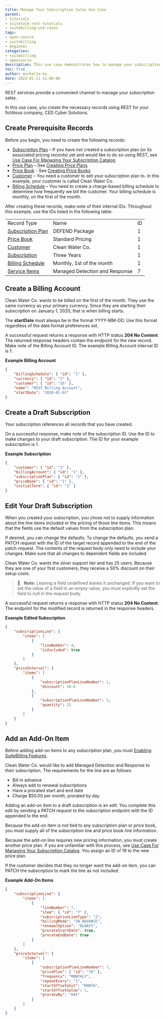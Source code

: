 ```yaml
---
title: Manage Your Subscription Sales Use Case
parent:
- tutorials
- suitetalk-rest-tutorials
- suitebilling-use-cases
tags:
- open-source
- suitebilling
- beginner
categories:
- suitebilling
- opensource
description: This use case demonstrates how to manage your subscription sales.
toc: true
author: michelle-hu
date: 2022-01-11 11:00:00
---
```

REST services provide a convenient channel to manage your subscription sales.

In this use case, you create the necessary records using REST for your fictitious company, CED Cyber Solutions.

## Create Prerequisite Records

Before you begin, you need to create the following records:

- [Subscription Plan](https://docs.oracle.com/en/cloud/saas/netsuite/ns-online-help/section_1493329269.html) – If you have not created a subscription plan (or its associated pricing records) yet and would like to do so using REST, see [Use Case For Managing Your Subscription Catalog](https://docs.oracle.com/en/cloud/saas/netsuite/ns-online-help/section_158109852746.html).
- [Price Plan](https://docs.oracle.com/en/cloud/saas/netsuite/ns-online-help/section_1494646160.html) – See [Creating Price Plans](https://docs.oracle.com/en/cloud/saas/netsuite/ns-online-help/section_1546981313.html)
- [Price Book](https://docs.oracle.com/en/cloud/saas/netsuite/ns-online-help/section_1493327517.html) - See [Creating Price Books](https://docs.oracle.com/en/cloud/saas/netsuite/ns-online-help/section_1546981356.html)
- [Customer](https://docs.oracle.com/en/cloud/saas/netsuite/ns-online-help/section_N385885.html) – You need a customer to sell your subscription plan to. In this example, your customer is called Clean Water Co.
- [Billing Schedule](https://docs.oracle.com/en/cloud/saas/netsuite/ns-online-help/section_3884921707.html) – You need to create a charge-based billing schedule to determine how frequently we bill the customer. Your billing schedule is monthly, on the first of the month.

After creating these records, make note of their internal IDs. Throughout this example, use the IDs listed in the following table:

<table>
  <tbody>
    <tr>
      <td> Record Type </td>
      <td> Name </td>
      <td> ID </td>     
    </tr>
    <tr>
      <td><a href = "https://docs.oracle.com/en/cloud/saas/netsuite/ns-online-help/section_1493329269.html"> Subscription Plan </a></td>
      <td> DEFEND Package </td>
      <td> 1 </td>
    </tr>
    <tr>
      <td><a href = "https://docs.oracle.com/en/cloud/saas/netsuite/ns-online-help/section_1493327517.html"> Price Book </a></td>
      <td> Standard Pricing </td>
      <td> 1 </td>
    </tr>
    <tr>
      <td><a href = "https://docs.oracle.com/en/cloud/saas/netsuite/ns-online-help/section_N385885.html"> Customer </a></td>
      <td> Clean Water Co. </td>
      <td> 1 </td>
    </tr>
    <tr>
      <td><a href = "https://docs.oracle.com/en/cloud/saas/netsuite/ns-online-help/section_1493328447.html"> Subscription </a></td>
      <td> Three Years </td>
      <td> 1 </td>
    </tr>
    <tr>
      <td><a href = "https://docs.oracle.com/en/cloud/saas/netsuite/ns-online-help/section_3884921707.html"> Billing Schedule </a></td>
      <td> Monthly, 1st of the month </td>
      <td> 1 </td>
    </tr>
    <tr>
      <td><a href = "https://docs.oracle.com/en/cloud/saas/netsuite/ns-online-help/section_N2248153.html"> Service Items </a></td>
      <td> Managed Detection and Response </td>
      <td> 7 </td>
    </tr>
  </tbody>
</table>


## Create a Billing Account

Clean Water Co. wants to be billed on the first of the month. They use the same currency as your primary currency. Since they are starting their subscription on January 1, 2020, that is when billing starts.

The **startDate** must always be in the format YYYY-MM-DD. Use this format regardless of the date format preferences set.

A successful request returns a response with HTTP status **204 No Content**. The returned response headers contain the endpoint for the new record. Make note of the Billing Account ID. The example Billing Account internal ID is 1.

**Example Billing Account**

```json
{
    "billingSchedule": { "id": "1" },
    "currency": { "id": "1" },
    "customer": { "id": "16" },
    "name": "REST Billing Account",
    "startDate": "2020-01-01"
}
```

## Create a Draft Subscription

Your subscription references all records that you have created.

On a successful response, make note of the subscription ID. Use the ID to make changes to your draft subscription. The ID for your example subscription is 1.

**Example Subscription**

```json
{
    "customer": { "id": "1" },
    "billingAccount": { "id": "1" },
    "subscriptionPlan": { "id": "1" },
    "priceBook": { "id": "1" },
    "initialTerm": { "id": "1" }
}
```

## Edit Your Draft Subscription

When you created your subscription, you chose not to supply information about the line items included or the pricing of those line items. This means that the fields use the default values from the subscription plan.

If desired, you can change the defaults. To change the defaults, you send a PATCH request with the ID of the target record appended to the end of the patch request. The contents of the request body only need to include your changes. Make sure that all changes to dependent fields are included.

Clean Water Co. wants the silver support tier and has 25 users. Because they are one of your first customers, they receive a 50% discount on their setup costs.

> 📢 &nbsp; **Note:** Leaving a field undefined leaves it unchanged. If you want to set the value of a field to an empty value, you must explicitly set the field to null in the request body.

A successful request returns a response with HTTP status **204 No Content**. The endpoint for the modified record is returned in the response headers.

**Example Edited Subscription**

```json
{
    "subscriptionLine": {
        "items": [
            {
                "lineNumber": 4,
                "isIncluded": true
            }
        ]
    },
    "priceInterval": {
        "items": [
            {
                "subscriptionPlanLineNumber": 1,
                "discount": 50.0
            },
            {
                "subscriptionPlanLineNumber": 3,
                "quantity": 25
            }
        ]
    }
}
```

## Add an Add-On Item

Before adding add-on items to any subscription plan, you must [Enabling SuiteBilling Features](https://docs.oracle.com/en/cloud/saas/netsuite/ns-online-help/section_1546981120.html).

Clean Water Co. would like to add Managed Detection and Response to their subscription. The requirements for the line are as follows:

- Bill in advance
- Always add to renewal subscriptions
- Have a prorated start and end date
- Charge $50.00 per month, prorated by day

Adding an add-on item to a draft subscription is an edit. You complete this edit by sending a PATCH request to the subscription endpoint with the ID appended to the end.

Because the add-on item is not tied to any subscription plan or price book, you must supply all of the subscription line and price book line information.

Because the add-on line requires new pricing information, you must create another price plan. If you are unfamiliar with this process, see [Use Case For Managing Your Subscription Catalog](https://docs.oracle.com/en/cloud/saas/netsuite/ns-online-help/section_158109852746.html). You assign an ID of 19 to the new price plan.

If the customer decides that they no longer want the add-on item, you can PATCH the subscription to mark the line as not included.


**Example Add-On Items**

```json
{
    "subscriptionLine": {
        "items": [
            {
                "lineNumber": 7,
                "item": { "id": "7" },
                "subscriptionLineType": "2",
                "billingMode": "IN_ADVANCE",
                "renewalOption": "ALWAYS",
                "prorateStartDate": true,
                "prorateEndDate": true
            }
        ]
    },
    "priceInterval": {
        "items": [
            {
                "subscriptionPlanLineNumber": 7,
                "pricePlan": { "id": "19" },
                "frequency": "MONTHLY",
                "repeatEvery": "1",
                "startOffsetUnit": "MONTH",
                "startOffsetValue": 1,
                "prorateBy": "DAY"
            }
        ]
    }
}
```